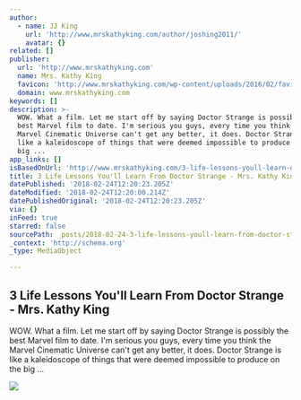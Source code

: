 ```yaml
---
author:
  - name: JJ King
    url: 'http://www.mrskathyking.com/author/joshing2011/'
    avatar: {}
related: []
publisher:
  url: 'http://www.mrskathyking.com'
  name: Mrs. Kathy King
  favicon: 'http://www.mrskathyking.com/wp-content/uploads/2016/02/faviconK.png'
  domain: www.mrskathyking.com
keywords: []
description: >-
  WOW. What a film. Let me start off by saying Doctor Strange is possibly the
  best Marvel film to date. I'm serious you guys, every time you think the
  Marvel Cinematic Universe can't get any better, it does. Doctor Strange is
  like a kaleidoscope of things that were deemed impossible to produce on the
  big ...
app_links: []
isBasedOnUrl: 'http://www.mrskathyking.com/3-life-lessons-youll-learn-doctor-strange/'
title: 3 Life Lessons You'll Learn From Doctor Strange - Mrs. Kathy King
datePublished: '2018-02-24T12:20:23.205Z'
dateModified: '2018-02-24T12:20:00.214Z'
datePublishedOriginal: '2018-02-24T12:20:23.205Z'
via: {}
inFeed: true
starred: false
sourcePath: _posts/2018-02-24-3-life-lessons-youll-learn-from-doctor-strange-mrs-kathy.md
_context: 'http://schema.org'
_type: MediaObject

---
```

<article style=""><h1>3 Life Lessons You'll Learn From Doctor Strange - Mrs. Kathy King</h1><p>WOW. What a film. Let me start off by saying Doctor Strange is possibly the best Marvel film to date. I'm serious you guys, every time you think the Marvel Cinematic Universe can't get any better, it does. Doctor Strange is like a kaleidoscope of things that were deemed impossible to produce on the big ...</p><img src="http://www.mrskathyking.com/wp-content/uploads/2016/11/DoctorStrange57eb0c121891f-e1478285663651.jpg" /></article>